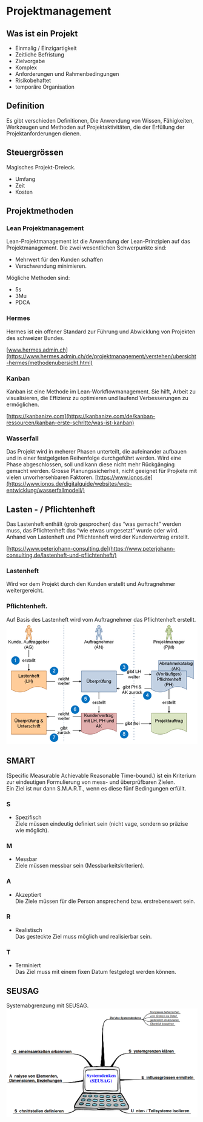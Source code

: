 # Projektmanagement

## Was ist ein Projekt
- Einmalig / Einzigartigkeit
- Zeitliche Befristung
- Zielvorgabe
- Komplex
- Anforderungen und Rahmenbedingungen
- Risikobehaftet
- temporäre Organisation

## Definition
Es gibt verschieden Definitionen, 
Die Anwendung von Wissen, Fähigkeiten, Werkzeugen und Methoden auf Projektaktivitäten, die der Erfüllung der Projektanforderungen dienen.

## Steuergrössen
Magisches Projekt-Dreieck.
- Umfang
- Zeit 
- Kosten

## Projektmethoden

### Lean Projektmanagement
Lean-Projektmanagement ist die Anwendung der Lean-Prinzipien auf das Projektmanagement. Die zwei wesentlichen Schwerpunkte sind:
- Mehrwert für den Kunden schaffen
- Verschwendung minimieren.

Mögliche Methoden sind:
- 5s
- 3Mu
- PDCA

### Hermes
Hermes ist ein offener Standard zur Führung und Abwicklung von Projekten des schweizer Bundes.

[www.hermes.admin.ch](https://www.hermes.admin.ch/de/projektmanagement/verstehen/ubersicht-hermes/methodenubersicht.html)

### Kanban
Kanban ist eine Methode im Lean-Workflowmanagement.
Sie hilft, Arbeit zu visualisieren, die Effizienz zu optimieren und laufend Verbesserungen zu ermöglichen.

[https://kanbanize.com](https://kanbanize.com/de/kanban-ressourcen/kanban-erste-schritte/was-ist-kanban)

### Wasserfall
Das Projekt wird in meherer Phasen unterteilt, die aufeinander aufbauen und in einer festgelgeten Reihenfolge durchgeführt werden.
Wird eine Phase abgeschlossen, soll und kann diese nicht mehr Rückgänging gemacht werden.
Grosse Planungssicherheit, nicht geeignet für Projkete mit vielen unvorhersehbaren Faktoren.
[https://www.ionos.de](https://www.ionos.de/digitalguide/websites/web-entwicklung/wasserfallmodell/)

## Lasten - / Pflichtenheft
Das Lastenheft enthält (grob gesprochen) das “was gemacht” werden muss, das Pflichtenheft das “wie etwas umgesetzt” wurde oder wird.
Anhand von Lastenheft und Pflichtenheft wird der Kundenvertrag erstellt.

[https://www.peterjohann-consulting.de](https://www.peterjohann-consulting.de/lastenheft-und-pflichtenheft/)

### Lastenheft
Wird vor dem Projekt durch den Kunden erstellt und Auftragnehmer weitergereicht.

### Pflichtenheft.
Auf Basis des Lastenheft wird vom Auftragnehmer das Pflichtenheft erstellt.  
![Ablauf](./images/L-P_Heft.png)

## SMART
(Specific Measurable Achievable Reasonable Time-bound.)
ist ein Kriterium zur eindeutigen Formulierung von mess- und überprüfbaren Zielen.  
Ein Ziel ist nur dann S.M.A.R.T., wenn es diese fünf Bedingungen erfüllt.  

### S
- Spezifisch  
Ziele müssen eindeutig definiert sein (nicht vage, sondern so präzise wie möglich). 

### M
- Messbar  
Ziele müssen messbar sein (Messbarkeitskriterien). 

### A
- Akzeptiert  
Die Ziele müssen für die Person ansprechend bzw. erstrebenswert sein.

### R
- Realistisch  
Das gesteckte Ziel muss möglich und realisierbar sein.

### T
- Terminiert  
Das Ziel muss mit einem fixen Datum festgelegt werden können.

## SEUSAG
Systemabgrenzung mit SEUSAG.
![SEUSAG](./images/seusag.png)


